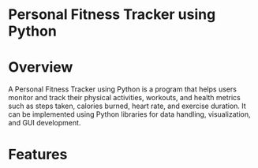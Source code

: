 # Personal Fitness Tracker using Python
# Overview
A Personal Fitness Tracker using Python is a program that helps users monitor and track their physical activities, workouts, and health metrics such as steps taken, calories burned, heart rate, and exercise duration. It can be implemented using Python libraries for data handling, visualization, and GUI development.

# Features
